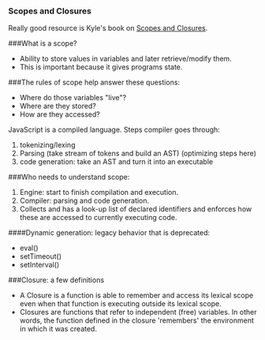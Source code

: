 ### Scopes and Closures

Really good resource is Kyle's book on [Scopes and Closures](https://github.com/getify/You-Dont-Know-JS/blob/master/scope%20&%20closures/README.md).

###What is a scope?

- Ability to store values in variables and later retrieve/modify them.
- This is important because it gives programs state.

###The rules of scope help answer these questions:

- Where do those variables "live"?
- Where are they stored?
- How are they accessed?

JavaScript is a compiled language. Steps compiler goes through:

1. tokenizing/lexing
2. Parsing (take stream of tokens and build an AST) (optimizing steps here)
3. code generation: take an AST and turn it into an executable

###Who needs to understand scope:

1. Engine: start to finish compilation and execution.
2. Compiler: parsing and code generation.
3. Collects and has a look-up list of declared identifiers and enforces how these are accessed to currently executing code.

####Dynamic generation: legacy behavior that is deprecated:

- eval()
- setTimeout()
- setInterval()

###Closure: a few definitions

- A Closure is a function is able to remember and access its lexical scope even when that function is executing outside its lexical scope.
- Closures are functions that refer to independent (free) variables. In other words, the function defined in the closure 'remembers' the environment in which it was created.